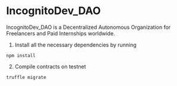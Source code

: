 # IncognitoDev_DAO

IncognitoDev_DAO is a Decentralized Autonomous Organization for Freelancers and Paid Internships worldwide.


1. Install all the necessary dependencies by running

```
npm install
```

2. Compile contracts on testnet

```
truffle migrate
```
